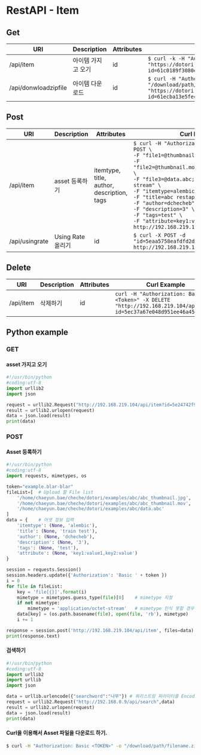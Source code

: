 # RestAPI - Item

## Get
| URI | Description | Attributes | Curl Example |
| --- | --- | --- | --- |
| /api/item | 아이템 가지고 오기 | id | `$ curl -k -H "Authorization: Basic <TOKEN>" "https://dotori.lazypic.com/api/item?id=61c0189f3080e2b623db8b43"` |
| /api/donwloadzipfile | 아이템 다운로드 | id | `$ curl -H "Authorization: Basic <TOKEN>" -o "/download/path/filename.zip" "https://dotori.lazypic.com/api/downloadzipfile?id=61ecba13e5fec171fe4e47e8"` |



## Post
| URI | Description | Attributes | Curl Example |
| --- | --- | --- | --- |
| /api/item | asset 등록하기 | itemtype, title, author, description, tags | `$ curl -H "Authorization: Basic <TOKEN>" -X POST \`<br>`-F "file1=@thumbnail.jpg;type=image/jpeg" \` <br>`-F "file2=@thumbnail.mov;type=video/quicktime" \`<br>`-F "file3=@data.abc;type=application/octet-stream" \` <br>`-F "itemtype=alembic" \` <br>`-F "title=abc restapi test" \` <br>`-F "author=dchecheb" \` <br>`-F "description=3" \` <br>`-F "tags=test" \` <br>`-F "attribute=key1:value1,key2:value2" \` <br>`http://192.168.219.104/api/item` |
| /api/usingrate | Using Rate 올리기 | id | `$ curl -X POST -d "id=5eaa5758eafdfd2dae3bb050" http://192.168.219.104/api/usingrate`


## Delete
| URI | Description | Attributes | Curl Example |
| --- | --- | --- | --- |
| /api/item | 삭제하기 | id | `curl -H "Authorization: Basic <Token>" -X DELETE "http://192.168.219.104/api/item?id=5ec37a67e048d951ee46a45a"`

## Python example

### GET

#### asset 가지고 오기 

```python
#!/usr/bin/python
#coding:utf-8
import urllib2
import json

request = urllib2.Request("http://192.168.219.104/api/item?id=5e24742f901da0498519f7a7")
result = urllib2.urlopen(request)
data = json.load(result)
print(data)
```

### POST

#### Asset 등록하기
```python
#!/usr/bin/python
#coding:utf-8
import requests, mimetypes, os

token="example.blar-blar"               
fileList=[  # Upload 할 File list                                                
    '/home/chaeyun.bae/cheche/dotori/examples/abc/abc_thumbnail.jpg',
    '/home/chaeyun.bae/cheche/dotori/examples/abc/abc_thumbnail.mov',
    '/home/chaeyun.bae/cheche/dotori/examples/abc/data.abc'
]
data = {    # 어셋 정보 입력
    'itemtype': (None, 'alembic'),
    'title': (None, 'train test'),
    'author': (None, 'dchecheb'),
    'description': (None, '3'),
    'tags': (None, 'test'),
    'attribute': (None, 'key1:value1,key2:value')
}

session = requests.Session()
session.headers.update({'Authorization': 'Basic ' + token })
i = 0
for file in fileList:
    key = 'file[{}]'.format(i)
    mimetype = mimetypes.guess_type(file)[0]    # mimetype 지정
    if not mimetype:
        mimetype = 'application/octet-stream'   # mimetype 인식 못할 경우 application/octet-stream을 default로 보냄
    data[key] = (os.path.basename(file), open(file, 'rb'), mimetype)
    i += 1

response = session.post('http://192.168.219.104/api/item', files=data)    # 전송
print(response.text)
```

#### 검색하기
```python
#!/usr/bin/python
#coding:utf-8
import urllib2
import urllib
import json

data = urllib.urlencode({"searchword":"나무"}) # 쿼리스트링 파라미터를 Encoding
request = urllib2.Request("http://192.168.0.9/api/search",data) 
result = urllib2.urlopen(request)
data = json.load(result)
print(data)
```


#### Curl을 이용해서 Asset 파일을 다운로드 하기.

```bash
$ curl -H "Authorization: Basic <TOKEN>" -o "/download/path/filename.zip" "https://dotori.lazypic.com/api/downloadzipfile?id=61ecba13e5fec171fe4e47e8"
```